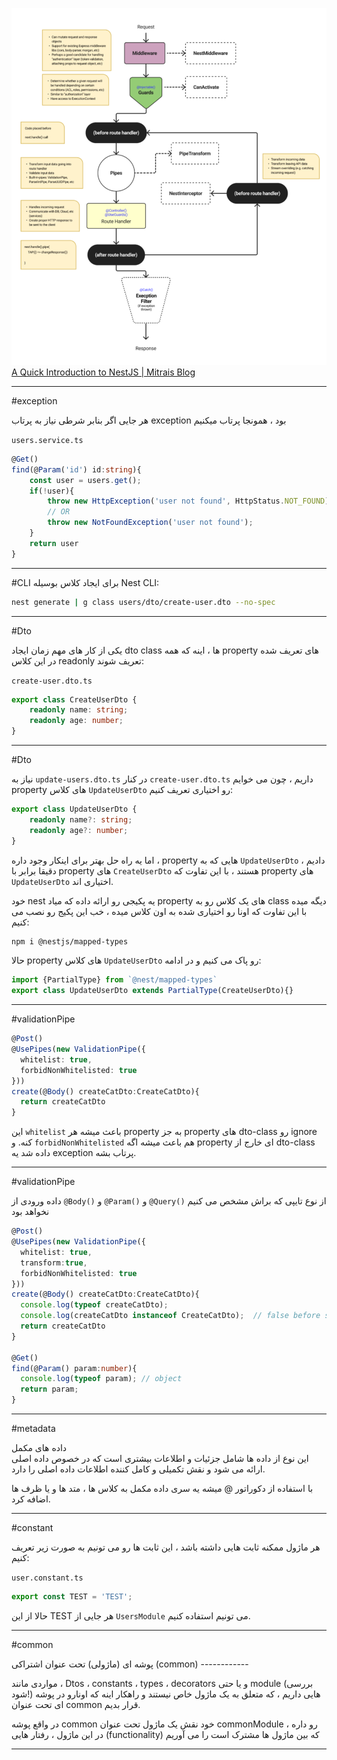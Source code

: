 
![](./Images/Pasted%20image%2020240302195338.png)[A Quick Introduction to NestJS | Mitrais Blog](https://www.mitrais.com/news-updates/a-quick-introduction-to-nestjs/)

---

#exception

هر جایی اگر بنابر شرطی نیاز به پرتاب exception بود ، همونجا پرتاب میکنیم 

`users.service.ts`
```ts
@Get()
find(@Param('id') id:string){
	const user = users.get();
	if(!user){
		throw new HttpException('user not found', HttpStatus.NOT_FOUND);
		// OR
		throw new NotFoundException('user not found');
	}
	return user
}
```

---

#CLI
برای ایجاد کلاس بوسیله Nest CLI:

```bash
nest generate | g class users/dto/create-user.dto --no-spec
```

---

#Dto

یکی از کار های مهم زمان ایجاد dto class ها ، اینه که همه property های تعریف شده در این کلاس readonly تعریف شوند:

`create-user.dto.ts`
```ts
export class CreateUserDto {
	readonly name: string;
	readonly age: number;
}
```

---

#Dto 

نیاز به `update-users.dto.ts` در کنار `create-user.dto.ts` داریم ، چون می خوایم property های کلاس `UpdateUserDto` رو اختیاری تعریف کنیم:

```ts
export class UpdateUserDto {
	readonly name?: string;
	readonly age?: number;
}
```

اما یه راه حل بهتر برای اینکار وجود داره ، property هایی که به `UpdateUserDto` دادیم ، دقیقا برابر با property های `CreateUserDto` هستند ، با این تفاوت که property های `UpdateUserDto` اختیاری اند.

خود nest یه پکیجی رو ارائه داده که میاد property های یک کلاس رو به class دیگه میده با این تفاوت که اونا رو اختیاری شده به اون کلاس میده ، خب این پکیج رو نصب می کنیم:

```bash
npm i @nestjs/mapped-types
```

حالا property های کلاس `UpdateUserDto` رو پاک می کنیم و در ادامه:

```ts
import {PartialType} from `@nest/mapped-types`
export class UpdateUserDto extends PartialType(CreateUserDto){}
```

---

#validationPipe

```ts
@Post()  
@UsePipes(new ValidationPipe({  
  whitelist: true,  
  forbidNonWhitelisted: true  
}))  
create(@Body() createCatDto:CreateCatDto){  
  return createCatDto  
}
```

این `whitelist` باعث میشه هر property به جز property های dto-class رو ignore کنه.
و `forbidNonWhitelisted` هم باعث میشه اگه property ای خارج از dto-class داده شد یه exception پرتاب بشه.

---

#validationPipe 

داده ورودی از `@Body()` و `@Param()` و `@Query()` از نوع تایپی که براش مشخص می کنیم نخواهد بود

```ts
@Post()  
@UsePipes(new ValidationPipe({  
  whitelist: true,  
  transform:true,  
  forbidNonWhitelisted: true  
}))  
create(@Body() createCatDto:CreateCatDto){  
  console.log(typeof createCatDto);  
  console.log(createCatDto instanceof CreateCatDto);  // false before set  transform:true,
  return createCatDto  
}  
  
@Get()  
find(@Param() param:number){  
  console.log(typeof param); // object  
  return param;  
}
```

---

#metadata

داده های مکمل  
این نوع از داده ها شامل جزئیات و اطلاعات بیشتری است که در خصوص داده اصلی ارائه می شود و نقش تکمیلی و کامل کننده اطلاعات داده اصلی را دارد.

با استفاده از دکوراتور @ میشه یه سری داده مکمل به کلاس ها ، متد ها و یا ظرف ها اضافه کرد.

---

#constant 

هر ماژول ممکنه ثابت هایی داشته باشد ، این ثابت ها رو می تونیم به صورت زیر تعریف کنیم:

`user.constant.ts`
```ts
export const TEST = 'TEST';
```

حالا از این TEST هر جایی از `UsersModule` می تونیم استفاده کنیم.

---

#common

پوشه ای (ماژولی) تحت عنوان اشتراکی (common) ------------

مواردی مانند ، Dtos ، constants ، types ، decorators و یا حتی module (بررسی شود!) هایی داریم ، که متعلق به یک ماژول خاص نیستند و راهکار اینه که اونارو در پوشه ای تحت عنوان common قرار بدیم.

در واقع پوشه common خود نقش یک ماژول تحت عنوان commonModule رو داره ، در این ماژول ، رفتار هایی (functionality) که بین ماژول ها مشترک است را می آوریم

---

